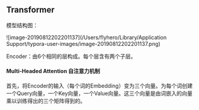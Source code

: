 ## Transformer

模型结构图：

![image-20190812202201137](/Users/flyhero/Library/Application Support/typora-user-images/image-20190812202201137.png)

Encoder：由6个相同的层构成。每个层含有两个子层。

#### Multi-Headed Attention 自注意力机制

首先，将Encoder的输入（每个词的Embedding）变为三个向量。为每个词创建一个Query向量，一个Key向量，一个Value向量。这三个向量是由词嵌入的向量乘以训练得出的三个矩阵得到的。

